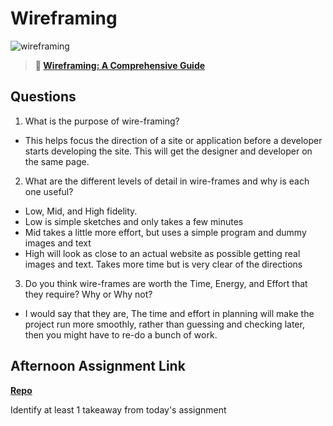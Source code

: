 # Wireframing

![wireframing](https://bcw.blob.core.windows.net/public/img/courses/2293087935019893)

> **📖 [Wireframing: A Comprehensive Guide](https://codeworksacademy.com/fs-student-guide/resources/wk1/06-Wireframing)**

## Questions

1. What is the purpose of wire-framing? 
 - This helps focus the direction of a site or application before a developer starts developing the site. This will get the designer and developer on the same page.

2. What are the different levels of detail in wire-frames and why is each one useful?
- Low, Mid, and High fidelity. 
- Low is simple sketches and only takes a few minutes
- Mid takes a little more effort, but uses a simple program and dummy images and text
- High will look as close to an actual website as possible getting real images and text. Takes more time but is very clear of the directions

3. Do you think wire-frames are worth the Time, Energy, and Effort that they require? Why or Why not?
 - I would say that they are, The time and effort in planning will make the project run more smoothly, rather than guessing and checking later, then you might have to re-do a bunch of work. 

## Afternoon Assignment Link

**[Repo](https://github.com/smithtaylord/<ASSIGNMENT_REPO>)**

Identify at least 1 takeaway from today's assignment
